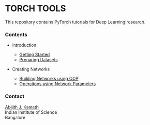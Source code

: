 # TORCH TOOLS

This repository contains PyTorch tutorials for Deep Learning research.

### Contents

- Introduction
	- [Getting Started](./01_intro/GettingStarted.ipynb)
	- [Preparing Datasets](./01_intro/PreparingDatasets.ipynb)

- Creating Networks
	- [Building Networks using OOP](./02_networks/OopNetworks.ipynb)
	- [Operations using Network Parameters](./02_networks/NetworkOperations.ipynb)

### Contact
[Abijith J. Kamath](https://kamath-abhijith.github.io) <br>
Indian Institute of Science <br>
Bangalore